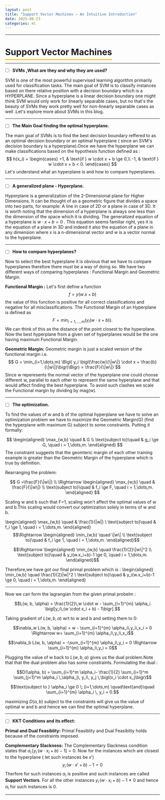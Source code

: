 ```yaml
---
layout: post
title: "Support Vector Machines – An Intuitive Introduction"
date: 2025-06-23
categories: ml
---
```


---

# <span style="border-bottom: 3px solid var(--accent, #ffc107); padding-bottom: 0.2em;">Support Vector Machines</span>

---

- [ ] **SVMs ,What are they and why they are used?**

SVM is one of the most powerful supervised learning algorithm primarily used for classification tasks. The main goal of SVM is to classify instances based on there relative position with a decision boundary which is a HYPERPLANE. Since a hyperplane is a linear decision boundary one might think SVM would only work for linearly separable cases, but no that's the beauty of SVMs they work pretty well for non-linearly separable cases as well .Let's explore more about SVMs in this blog.

---

- [ ] **The Main Goal finding the optimal hyperplane.**

The main goal of SVMs is to find the best decision boundary reffered to as an optimal decision boundary or an optimal hyperplane ( since an SVM's decision boundary is a hyperplane).Once we have the hyperplane we can make classifications based on the hypothesis function defined as :
$$
h(x_i) = \begin{cases}
+1, & \text{if } w \cdot x + b \ge 0,\\
-1, & \text{if } w \cdot x + b < 0.
\end{cases}
$$
Let's understand what an hyperplane is and how to compare hyperplanes.

---

- [ ] **A generalized plane - Hyperplane.**

Hyperplane is a generalization of the 2-Dimensional plane for Higher Dimensions. It can be thought of as a geometric figure that divides a space into two parts,  for example: A line in case of 2D or a plane in case of 3D. It is worth noting that the dimension of a hyperplane is always one less than the dimension of the space which it is dividing.
The generalized equation of a hyperplane is $w⋅x+b=0$ . This equation seems familiar right, yes it is the equation of a plane in 3D and indeed it also the equation of a plane in any dimension where x is a n-dimensional vector and w is a vector normal to the hyperplane.

---

- [ ] **How to compare hyperplanes?**

Now to select the best hyperplane it is obvious that we have to compare hyperplanes therefore there must be a way of doing so. We have two different ways of comparing hyperplanes : Functional Margin and Geometric Margin.

**Functional Margin :** Let's first define a function $$ f=y(w.x+b)$$ the value of this function is positive for all correct classifications and negative for all misclassifications.
The Functional Margin of an Hyperplane is defined as $$
F = \min_{i=1,\dots,m} \bigl(y_i (w \cdot x + b)\bigr).
$$We can think of this as the distance of the point closest to the hyperplane.
Now the best hyperplane from a given set of hyperplanes would be the one having maximum Functional Margin.

**Geometric Margin:** Geometric margin is just a scaled version of the functional margin i.e.
$$
G = \min_{i=1,\dots,m} \Bigl( y_i \bigl(\frac{w}{\|w\|} \cdot x + \frac{b}{\|w\|}\bigr)\Bigr) = \frac{F}{\|w\|}
$$
Since w reperesents the normal vector of the hyperplane one could choose different w, parallel to each other to represent the same hyperplane and that would affect finding the best hyperplane. To avoid such clashes we scale the Functional margin by dividing by mag(w).

---

- [ ] **The optimization.**

To find the values of w and b of the optimal hyperplane we have to solve an optimization problem we have to maximize the Geometric Margin(G) (find the hyperplane with maximum G) subject to some constraints.
Putting it formally: 

$$
\begin{aligned}
\max_{w,b} \quad & G \\
\text{subject to}\quad & g_i \ge G, \quad i = 1,\dots,m.
\end{aligned}
$$
The constraint suggests that the geomteric margin of each other training example is greater than the Geometric Margin of the hyperplane which is true  by definition.

Rearranging the problem: 

$$ 
G =\frac{F}{\|w\|}
\\
\Rightarrow
\begin{aligned}
\max_{w,b} \quad & \frac{F}{\|w\|}  \\
\text{subject to}\quad & f_i \ge F, \quad i = 1,\dots,m.
\end{aligned}
$$

Scaling w and b such that F=1, scaling won't affect the optimal values of w and b.This scaling would convert our optimization solely in terms of w and b.

\begin{aligned}
\max_{w,b} \quad & \frac{1}{\|w\|}  \\
\text{subject to}\quad & f_i \ge 1, \quad i = 1,\dots,m.
\end{aligned}
$$\Rightarrow \begin{aligned}
\min_{w,b} \quad \|w\|  \\
\text{subject to}\quad & f_i \ge 1, \quad i = 1,\dots,m.
\end{aligned}$$

$$\Rightarrow \begin{aligned}
\min_{w,b} \quad \frac{1}{2}\|w\|^2  \\
\text{subject to}\quad & y_i(w.x_i+b)-1 \ge 0, \quad i = 1,\dots,m.
\end{aligned}$$

Therefore,we have got our final primal problem which is :
 \begin{aligned}
\min_{w,b} \quad \frac{1}{2}\|w\|^2  \\
\text{subject to}\quad & y_i(w.x_i+b)-1 \ge 0, \quad i = 1,\dots,m.
\end{aligned}

---

Now we can form the lagrangian  from the given primal probelm :

$$L(w, b, \alpha) = \frac{1}{2}\,w \cdot w - \sum_{i=1}^{m} \alpha_i \bigl[y_i\,(w \cdot x_i + b) - 1\bigr].$$

Taking gradient of $L(w, b, \alpha)$ wrt to w and b and setting them to 0: 

$$\nabla_w L(w, b, \alpha) = w - \sum_{i=1}^{m} \alpha_i\,y_i\,x_i = 0 \Rightarrow w= \sum_{i=1}^{m} \alpha_i\,y_i\,x_i$$

$$\nabla_b L(w, b, \alpha) = -\sum_{i=1}^{m} \alpha_i\,y_i = 0 \Rightarrow \sum_{i=1}^{m} \alpha_i\,y_i = 0$$

Plugging the value of w back to $L(w, b, \alpha)$ gives us the dual problem.Note that that the dual problem also has some constraints.
Formulating the dual : 

$$D(\alpha, b) = \sum_{i=1}^m \alpha_i- \frac{1}{2} \sum_{i=1}^m \sum_{j=1}^m
\alpha_i \,\alpha_j\, y_i\, y_j \,\bigl(x_i \cdot x_j\bigr)$$ 

$$\text{subject to } \alpha_i \ge 0 \; (i=1,\dots,m)
\quad\text{and}\quad
\sum_{i=1}^{m} \alpha_i \, y_i = 0.$$

maximizing $D(\alpha,b)$ subject to the constraints will give us the value of optimal w and b and hence we can find the optimal hyperplane.

---

- [ ] **KKT Conditions and its effect:**

**Primal and Dual Feasiblity:** Primal Feasiblity and Dual Feasiblity holds because of the constraints imposed.

**Complementary Slackness:** The Complementary Slackness condition states that $\alpha_i\,[y_i\,(w \cdot x_i + b) - 1] = 0.$ Now for the instances which are closest to the hyperplane ( let such instances be $x'$) 
$$y_i\,(w \cdot x' + b) - 1 = 0$$ 
Therfore for such instances $\alpha_i$ is positive and such instances are called **Support Vectors**. For all the other instances $y_i\,(w \cdot x_i + b) - 1\neq 0$    and hence $\alpha_i$ for such instances is 0.

---



































